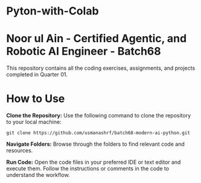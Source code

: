 # Pyton-with-Colab

# Noor ul Ain - Certified Agentic, and Robotic AI Engineer - Batch68
This repository contains all the coding exercises, assignments, and projects completed in Quarter 01.

# How to Use
**Clone the Repository:** 
Use the following command to clone the repository to your local machine:

```
git clone https://github.com/usmanashrf/batch68-modern-ai-python.git
```
**Navigate Folders:** 
Browse through the folders to find relevant code and resources.

**Run Code:**
Open the code files in your preferred IDE or text editor and execute them. Follow the instructions or comments in the code to understand the workflow.
